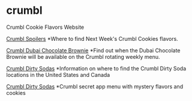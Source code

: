 # crumbl
Crumbl Cookie Flavors Website

<a href="https://crumblcookieflavors.com/spoilers-next-weeks-flavors/">Crumbl Spoilers</a>
*Where to find Next Week's Crumbl Cookies flavors.

<a href="https://crumblcookieflavors.com/dubai-chocolate-brownie/">Crumbl Dubai Chocolate Brownie</a>
*Find out when the Dubai Chocolate Brownie will be available on the Crumbl rotating weekly menu.

<a href="https://crumblcookieflavors.com/crumbl-dirty-sodas/">Crumbl Dirty Sodas</a>
*Information on where to find the Crumbl Dirty Soda locations in the United States and Canada

<a href="https://crumblcookieflavors.com/mystery-crumbl-cookie-flavors-location/">Crumbl Dirty Sodas</a>
*Crumbl secret app menu with mystery flavors and cookies
